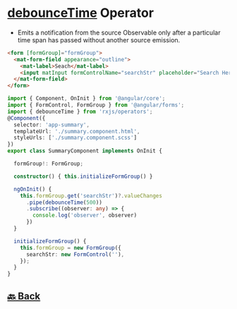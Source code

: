 <h1><a href="https://github.com/sanjay9616/JavaScript/blob/master/JavaScript-Tutorial/Debouncing/README.md">debounceTime</a> Operator</h1>

- Emits a notification from the source Observable only after a particular time span has passed without another source emission.

```html
<form [formGroup]="formGroup">
  <mat-form-field appearance="outline">
    <mat-label>Seach</mat-label>
    <input matInput formControlName="searchStr" placeholder="Search Here..." autocomplete="off">
  </mat-form-field>
</form>
```

```ts
import { Component, OnInit } from '@angular/core';
import { FormControl, FormGroup } from '@angular/forms';
import { debounceTime } from 'rxjs/operators';
@Component({
  selector: 'app-summary',
  templateUrl: './summary.component.html',
  styleUrls: ['./summary.component.scss']
})
export class SummaryComponent implements OnInit {

  formGroup!: FormGroup;

  constructor() { this.initializeFormGroup() }

  ngOnInit() {
    this.formGroup.get('searchStr')?.valueChanges
      .pipe(debounceTime(500))
      .subscribe((observer: any) => {
        console.log('observer', observer)
      })
  }

  initializeFormGroup() {
    this.formGroup = new FormGroup({
      searchStr: new FormControl(''),
    });
  }
}
```

<h2><a href="https://github.com/sanjay9616/JavaScript/blob/master/JavaScript-Technologies/RxJS/README.md"> 🔙 Back</a></h2>